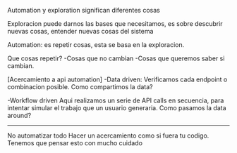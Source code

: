 Automation y exploration significan diferentes cosas

Exploracion puede darnos las bases que necesitamos, es sobre descubrir nuevas cosas, entender nuevas cosas del sistema

Automation: es repetir cosas, esta se basa en la exploracion.

Que cosas repetir?
-Cosas que no cambian
-Cosas que queremos saber si cambian.


[Acercamiento a api automation]
-Data driven:
Verificamos cada endpoint o combinacion posible.
Como compartimos la data?

-Workflow driven
Aqui realizamos un serie de API calls en secuencia, para intentar simular el trabajo que un usuario generaria.
Como pasamos la data around?

-------------------------------------
No automatizar todo
Hacer un acercamiento como si fuera tu codigo.
Tenemos que pensar esto con mucho cuidado